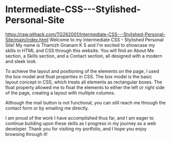 # Intermediate-CSS---Stylished-Personal-Site
https://raw.githack.com/TG262001/Intermediate-CSS---Stylished-Personal-Site/main/index.html
Welcome to my Intermediate CSS - Stylished Personal Site! My name is Thamizh Gnanam K S and I'm excited to showcase my skills in HTML and CSS through this website.
You will find an About Me section, a Skills section, and a Contact section, all designed with a modern and sleek look.

To achieve the layout and positioning of the elements on the page, I used the box model and float properties in CSS. The box model is the basic layout concept in CSS, which treats all elements as rectangular boxes. The float property allowed me to float the elements to either the left or right side of the page, creating a layout with multiple columns.

Although the mail button is not functional, you can still reach me through the contact form or by emailing me directly.

I am proud of the work I have accomplished thus far, and I am eager to continue building upon these skills as I progress in my journey as a web developer. Thank you for visiting my portfolio, and I hope you enjoy browsing through it!
